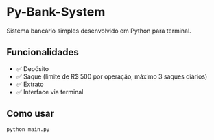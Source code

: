 # Py-Bank-System

Sistema bancário simples desenvolvido em Python para terminal.

## Funcionalidades
- ✅ Depósito
- ✅ Saque (limite de R$ 500 por operação, máximo 3 saques diários)
- ✅ Extrato
- ✅ Interface via terminal

## Como usar
```bash
python main.py
